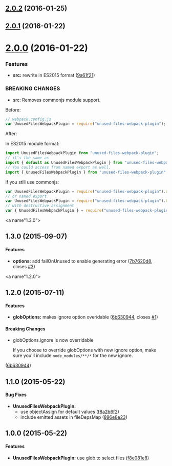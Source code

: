 <a name="2.0.2"></a>
## [2.0.2](https://github.com/tomchentw/unused-files-webpack-plugin/compare/v2.0.1...v2.0.2) (2016-01-25)




<a name="2.0.1"></a>
## [2.0.1](https://github.com/tomchentw/unused-files-webpack-plugin/compare/v2.0.0...v2.0.1) (2016-01-22)




<a name="2.0.0"></a>
# [2.0.0](https://github.com/tomchentw/unused-files-webpack-plugin/compare/v1.3.0...v2.0.0) (2016-01-22)


### Features

* **src:** rewrite in ES2015 format ([9a61f21](https://github.com/tomchentw/unused-files-webpack-plugin/commit/9a61f21))


### BREAKING CHANGES

* src: Removes commonjs module support.

Before:

```js
// webpack.config.js
var UnusedFilesWebpackPlugin = require("unused-files-webpack-plugin");
```

After:

In ES2015 module format:

```js
import UnusedFilesWebpackPlugin from "unused-files-webpack-plugin";
// it's the same as
import { default as UnusedFilesWebpackPlugin } from "unused-files-webpack-plugin";
// You could access from named export as well.
import { UnusedFilesWebpackPlugin } from "unused-files-webpack-plugin";
```

If you still use commonjs:

```js
var UnusedFilesWebpackPlugin = require("unused-files-webpack-plugin").default;
// or named export
var UnusedFilesWebpackPlugin = require("unused-files-webpack-plugin").UnusedFilesWebpackPlugin;
// with destructive assignment
var { UnusedFilesWebpackPlugin } = require("unused-files-webpack-plugin");
```



<a name"1.3.0"></a>
## 1.3.0 (2015-09-07)


#### Features

* **options:** add failOnUnused to enable generating error ([7b7620d8](https://github.com/tomchentw/unused-files-webpack-plugin/commit/7b7620d8), closes [#3](https://github.com/tomchentw/unused-files-webpack-plugin/issues/3))


<a name"1.2.0"></a>
## 1.2.0 (2015-07-11)


#### Features

* **globOptions:** makes ignore option overidable ([6b630944](https://github.com/tomchentw/unused-files-webpack-plugin/commit/6b630944), closes [#1](https://github.com/tomchentw/unused-files-webpack-plugin/issues/1))


#### Breaking Changes

* globOptions.ignore is now overridable

    If you choose to override globOptions with new ignore option,
    make sure you'll include `node_modules/**/*` for the new ignore.

 ([6b630944](https://github.com/tomchentw/unused-files-webpack-plugin/commit/6b630944))


## 1.1.0 (2015-05-22)


#### Bug Fixes

* **UnusedFilesWebpackPlugin:**
  * use objectAssign for default values ([f8a2b6f2](https://github.com/tomchentw/unused-files-webpack-plugin/commit/f8a2b6f28825ee6e3898c9f4b60f3e6a22d55bcb))
  * include emitted assets in fileDepsMap ([896e8e23](https://github.com/tomchentw/unused-files-webpack-plugin/commit/896e8e233557de43618ad700b40ed773db73f691))


## 1.0.0 (2015-05-22)


#### Features

* **UnusedFilesWebpackPlugin:** use glob to select files ([f8e081e8](https://github.com/tomchentw/unused-files-webpack-plugin/commit/f8e081e835344820c419dc37162c8028af7ba3f9))

